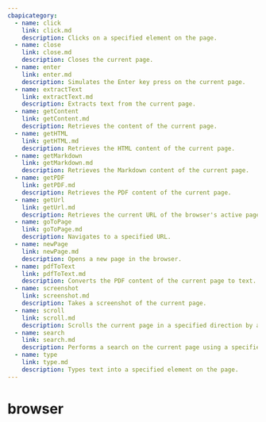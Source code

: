 ```yaml
---
cbapicategory:
  - name: click
    link: click.md
    description: Clicks on a specified element on the page.
  - name: close
    link: close.md
    description: Closes the current page.
  - name: enter
    link: enter.md
    description: Simulates the Enter key press on the current page.
  - name: extractText
    link: extractText.md
    description: Extracts text from the current page.
  - name: getContent
    link: getContent.md
    description: Retrieves the content of the current page.
  - name: getHTML
    link: getHTML.md
    description: Retrieves the HTML content of the current page.
  - name: getMarkdown
    link: getMarkdown.md
    description: Retrieves the Markdown content of the current page.
  - name: getPDF
    link: getPDF.md
    description: Retrieves the PDF content of the current page.
  - name: getUrl
    link: getUrl.md
    description: Retrieves the current URL of the browser's active page.
  - name: goToPage
    link: goToPage.md
    description: Navigates to a specified URL.
  - name: newPage
    link: newPage.md
    description: Opens a new page in the browser.
  - name: pdfToText
    link: pdfToText.md
    description: Converts the PDF content of the current page to text.
  - name: screenshot
    link: screenshot.md
    description: Takes a screenshot of the current page.
  - name: scroll
    link: scroll.md
    description: Scrolls the current page in a specified direction by a specified number of pixels.
  - name: search
    link: search.md
    description: Performs a search on the current page using a specified query.
  - name: type
    link: type.md
    description: Types text into a specified element on the page.
---
```

# browser
<CBAPICategory />
